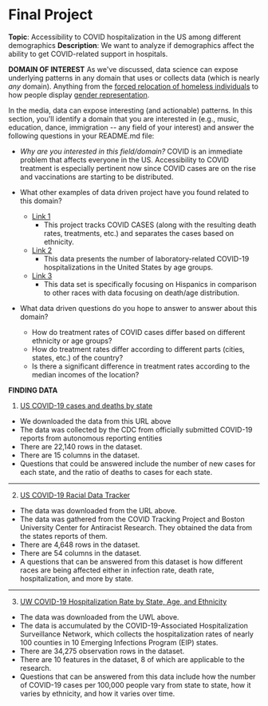 # Final Project
**Topic**: Accessibility to COVID hospitalization in the US among different demographics
**Description**: We want to analyze if demographics affect the ability to get COVID-related support in hospitals.

**DOMAIN OF INTEREST**
As we've discussed, data science can expose underlying patterns in any domain that uses or collects data (which is nearly _any_ domain). Anything from the [forced relocation of homeless individuals](https://www.theguardian.com/us-news/ng-interactive/2017/dec/20/bussed-out-america-moves-homeless-people-country-study) to how people display [gender representation](https://pudding.cool/2017/09/this-american-life/).

In the media, data can expose interesting (and actionable) patterns. In this section, you'll identify a domain that you are interested in (e.g., music, education, dance, immigration -- any field of your interest) and answer the following questions in your README.md file:

- _Why are you interested in this field/domain?_
COVID is an immediate problem that affects everyone in the US. Accessibility to COVID treatment is especially pertinent now since COVID cases are on the rise and vaccinations are starting to be distributed.

- What other examples of data driven project have you found related to this domain?
  - [Link 1](https://covidtracking.com/race)
    - This project tracks COVID CASES (along with the resulting death rates, treatments, etc.) and separates the cases based on ethnicity.
  - [Link 2](https://www.statista.com/statistics/1122354/covid-19-us-hospital-rate-by-age/)
    - This data presents the number of laboratory-related COVID-19 hospitalizations in the United States by age groups.
  - [Link 3](https://www.cdc.gov/nchs/nvss/vsrr/covid19/health_disparities.htm)
    - This data set is specifically focusing on Hispanics in comparison to other races with data focusing on death/age distribution.

- What data driven questions do you hope to answer to answer about this domain?

  - How do treatment rates of COVID cases differ based on different ethnicity or age groups?
  - How do treatment rates differ according to different parts (cities, states, etc.) of the country?
  - Is there a significant difference in treatment rates according to the median incomes of the location?

**FINDING DATA**

1. [US COVID-19 cases and deaths by state](https://covid.cdc.gov/covid-data-tracker/?CDC_AA_refVal=https%3A%2F%2Fwww.cdc.gov%2Fcoronavirus%2F2019-ncov%2Fcases-updates%2Fcases-in-us.html#cases_casesper100klast7days )
  - We downloaded the data from this URL above
  - The data was collected by the CDC from officially submitted COVID-19 reports from autonomous reporting entities
  - There are 22,140 rows in the dataset.
  - There are 15 columns in the dataset.
  - Questions that could be answered include the number of new cases for each state, and the ratio of deaths to cases for each state.
  - -----
2. [US COVID-19 Racial Data Tracker]("https://docs.google.com/spreadsheets/d/e/2PACX-1vS8SzaERcKJOD_EzrtCDK1dX1zkoMochlA9iHoHg_RSw3V8bkpfk1mpw4pfL5RdtSOyx_oScsUtyXyk/pub?gid=43720681&single=true&output=csv")
  - The data was downloaded from the URL above.
  - The data was gathered from the COVID Tracking Project and Boston University Center for Antiracist Research. They obtained the data from the states reports of them.
  - There are 4,648 rows in the dataset.
  - There are 54 columns in the dataset.
  - A questions that can be answered from this dataset is how different races are being affected either in infection rate, death rate, hospitalization, and more by state.
  - -----
3. [UW COVID-19 Hospitalization Rate by State, Age, and Ethnicity](https://gis.cdc.gov/grasp/COVIDNet/COVID19_3.html)
  - The data was downloaded from the UWL above.
  - The data is accumulated by the COVID-19-Associated Hospitalization Surveillance Network, which collects the hospitalization rates of nearly 100 counties in 10 Emerging Infections Program (EIP) states.
  - There are 34,275 observation rows in the dataset.
  - There are 10 features in the dataset, 8 of which are applicable to the research.
  - Questions that can be answered from this data include how the number of COVID-19 cases per 100,000 people vary from state to state, how it varies by ethnicity, and how it varies over time.
